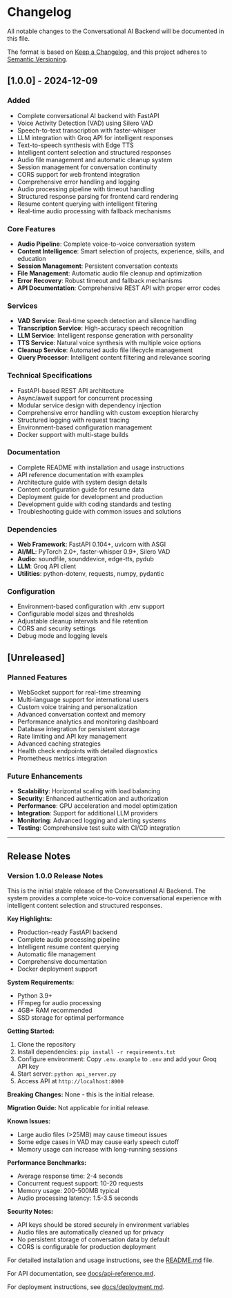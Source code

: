 # Changelog

All notable changes to the Conversational AI Backend will be documented in this file.

The format is based on [Keep a Changelog](https://keepachangelog.com/en/1.0.0/),
and this project adheres to [Semantic Versioning](https://semver.org/spec/v2.0.0.html).

## [1.0.0] - 2024-12-09

### Added
- Complete conversational AI backend with FastAPI
- Voice Activity Detection (VAD) using Silero VAD
- Speech-to-text transcription with faster-whisper
- LLM integration with Groq API for intelligent responses  
- Text-to-speech synthesis with Edge TTS
- Intelligent content selection and structured responses
- Audio file management and automatic cleanup system
- Session management for conversation continuity
- CORS support for web frontend integration
- Comprehensive error handling and logging
- Audio processing pipeline with timeout handling
- Structured response parsing for frontend card rendering
- Resume content querying with intelligent filtering
- Real-time audio processing with fallback mechanisms

### Core Features
- **Audio Pipeline**: Complete voice-to-voice conversation system
- **Content Intelligence**: Smart selection of projects, experience, skills, and education
- **Session Management**: Persistent conversation contexts
- **File Management**: Automatic audio file cleanup and optimization
- **Error Recovery**: Robust timeout and fallback mechanisms
- **API Documentation**: Comprehensive REST API with proper error codes

### Services
- **VAD Service**: Real-time speech detection and silence handling
- **Transcription Service**: High-accuracy speech recognition
- **LLM Service**: Intelligent response generation with personality
- **TTS Service**: Natural voice synthesis with multiple voice options
- **Cleanup Service**: Automated audio file lifecycle management
- **Query Processor**: Intelligent content filtering and relevance scoring

### Technical Specifications
- FastAPI-based REST API architecture
- Async/await support for concurrent processing
- Modular service design with dependency injection
- Comprehensive error handling with custom exception hierarchy
- Structured logging with request tracing
- Environment-based configuration management
- Docker support with multi-stage builds

### Documentation
- Complete README with installation and usage instructions
- API reference documentation with examples
- Architecture guide with system design details
- Content configuration guide for resume data
- Deployment guide for development and production
- Development guide with coding standards and testing
- Troubleshooting guide with common issues and solutions

### Dependencies
- **Web Framework**: FastAPI 0.104+, uvicorn with ASGI
- **AI/ML**: PyTorch 2.0+, faster-whisper 0.9+, Silero VAD
- **Audio**: soundfile, sounddevice, edge-tts, pydub
- **LLM**: Groq API client
- **Utilities**: python-dotenv, requests, numpy, pydantic

### Configuration
- Environment-based configuration with .env support
- Configurable model sizes and thresholds
- Adjustable cleanup intervals and file retention
- CORS and security settings
- Debug mode and logging levels

## [Unreleased]

### Planned Features
- WebSocket support for real-time streaming
- Multi-language support for international users
- Custom voice training and personalization
- Advanced conversation context and memory
- Performance analytics and monitoring dashboard
- Database integration for persistent storage
- Rate limiting and API key management
- Advanced caching strategies
- Health check endpoints with detailed diagnostics
- Prometheus metrics integration

### Future Enhancements
- **Scalability**: Horizontal scaling with load balancing
- **Security**: Enhanced authentication and authorization
- **Performance**: GPU acceleration and model optimization
- **Integration**: Support for additional LLM providers
- **Monitoring**: Advanced logging and alerting systems
- **Testing**: Comprehensive test suite with CI/CD integration

---

## Release Notes

### Version 1.0.0 Release Notes

This is the initial stable release of the Conversational AI Backend. The system provides a complete voice-to-voice conversational experience with intelligent content selection and structured responses.

**Key Highlights:**
- Production-ready FastAPI backend
- Complete audio processing pipeline
- Intelligent resume content querying
- Automatic file management
- Comprehensive documentation
- Docker deployment support

**System Requirements:**
- Python 3.9+
- FFmpeg for audio processing
- 4GB+ RAM recommended
- SSD storage for optimal performance

**Getting Started:**
1. Clone the repository
2. Install dependencies: `pip install -r requirements.txt`
3. Configure environment: Copy `.env.example` to `.env` and add your Groq API key
4. Start server: `python api_server.py`
5. Access API at `http://localhost:8000`

**Breaking Changes:**
None - this is the initial release.

**Migration Guide:**
Not applicable for initial release.

**Known Issues:**
- Large audio files (>25MB) may cause timeout issues
- Some edge cases in VAD may cause early speech cutoff
- Memory usage can increase with long-running sessions

**Performance Benchmarks:**
- Average response time: 2-4 seconds
- Concurrent request support: 10-20 requests
- Memory usage: 200-500MB typical
- Audio processing latency: 1.5-3.5 seconds

**Security Notes:**
- API keys should be stored securely in environment variables
- Audio files are automatically cleaned up for privacy
- No persistent storage of conversation data by default
- CORS is configurable for production deployment

For detailed installation and usage instructions, see the [README.md](README.md) file.

For API documentation, see [docs/api-reference.md](docs/api-reference.md).

For deployment instructions, see [docs/deployment.md](docs/deployment.md).
